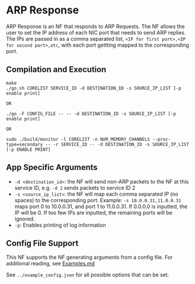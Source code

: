 ARP Response
==
ARP Response is an NF that responds to ARP Requests. The NF allows the user to set the IP address of each NIC port that needs to send ARP replies. The IPs are passed in as a comma separated list, `<IP for first port>,<IP for second port>,etc`, with each port gettting mapped to the corresponding port.

Compilation and Execution
--
```
make
./go.sh CORELIST SERVICE_ID -d DESTINATION_ID -s SOURCE_IP_LIST [-p enable print]

OR

./go -F CONFIG_FILE -- -- -d DESTINATION_ID -s SOURCE_IP_LIST [-p enable print]

OR

sudo ./build/monitor -l CORELIST -n NUM_MEMORY_CHANNELS --proc-type=secondary -- -r SERVICE_ID -- -d DESTINATION_ID -s SOURCE_IP_LIST [-p ENABLE PRINT]
```

App Specific Arguments
--
  - `-d <destination_id>`: the NF will send non-ARP packets to the NF at this service ID, e.g. `-d 2` sends packets to service ID 2
  - `-s <source_ip_list>`: the NF will map each comma separated IP (no spaces) to the corresponding port. Example: `-s 10.0.0.31,11.0.0.31` maps port 0 to 10.0.0.31, and port 1 to 11.0.0.31. If 0.0.0.0 is inputted, the IP will be 0. If too few IPs are inputted, the remaining ports will be ignored.
  - `-p`: Enables printing of log information

Config File Support
--
This NF supports the NF generating arguments from a config file. For
additional reading, see [Examples.md](../../docs/Examples.md)

See `../example_config.json` for all possible options that can be set.

